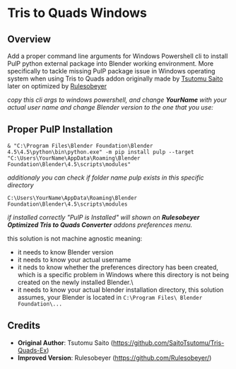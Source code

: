 # Tris to Quads Windows

## Overview

Add a proper command line arguments for Windows Powershell cli to install PulP python external package into Blender working environment. More specifically to tackle missing PulP package issue in Windows operating system when using Tris to Quads addon originally made by [Tsutomu Saito](https://github.com/SaitoTsutomu/Tris-Quads-Ex) later on optimized by [Rulesobeyer](https://github.com/Rulesobeyer/Optimized-Tris-to-Quads-Converter)

*copy this cli args to windows powershell, and change ***YourName*** with your actual user name and change Blender version to the one that you use:*

## Proper PulP Installation
```
& "C:\Program Files\Blender Foundation\Blender 4.5\4.5\python\bin\python.exe" -m pip install pulp --target "C:\Users\YourName\AppData\Roaming\Blender Foundation\Blender\4.5\scripts\modules"
```

*additionaly you can check if folder name pulp exists in this specific directory*

```
C:\Users\YourName\AppData\Roaming\Blender Foundation\Blender\4.5\scripts\modules
```
*if installed correctly "PulP is Installed" will shown on ***Rulesobeyer Optimized Tris to Quads Converter*** addons preferences menu.*

this solution is not machine agnostic meaning: 
- it needs to know Blender version
- it needs to know your actual username
- it neds to know whether the preferences directory has been created, which is a specific problem in Windows where this directory is not being created on the newly installed Blender.\
- it needs to know your actual blender installation directory, this solution assumes, your Blender is located in `C:\Program Files\ Blender Foundation\...`

## Credits

- **Original Author**: Tsutomu Saito (https://github.com/SaitoTsutomu/Tris-Quads-Ex)
- **Improved Version**: Rulesobeyer (https://github.com/Rulesobeyer/)